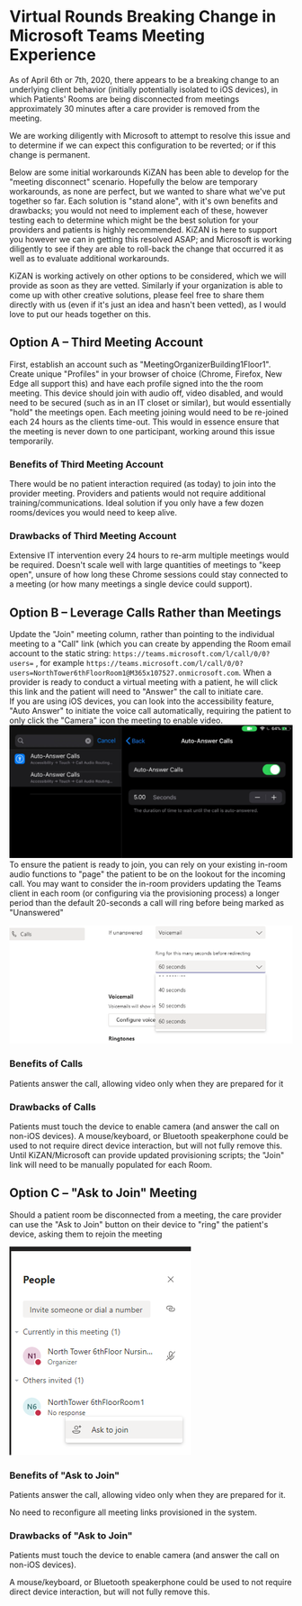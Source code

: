 # Virtual Rounds Breaking Change in Microsoft Teams Meeting Experience

As of April 6th or 7th, 2020, there appears to be a breaking change to an underlying client behavior (initially potentially isolated to iOS devices), in which Patients' Rooms are being disconnected from meetings approximately 30 minutes after a care provider is removed from the meeting.

We are working diligently with Microsoft to attempt to resolve this issue and to determine if we can expect this configuration to be reverted; or if this change is permanent.

Below are some initial workarounds KiZAN has been able to develop for the "meeting disconnect" scenario. Hopefully the below are temporary workarounds, as none are perfect, but we wanted to share what we've put together so far. Each solution is "stand alone", with it's own benefits and drawbacks; you would not need to implement each of these, however testing each to determine which might be the best solution for your providers and patients is highly recommended. KiZAN is here to support you however we can in getting this resolved ASAP; and Microsoft is working diligently to see if they are able to roll-back the change that occurred it as well as to evaluate additional workarounds.

KiZAN is working actively on other options to be considered, which we will provide as soon as they are vetted.  Similarly if your organization is able to come up with other creative solutions, please feel free to share them directly with us (even if it's just an idea and hasn't been vetted), as I would love to put our heads together on this.

## Option A – Third Meeting Account

First, establish an account such as "MeetingOrganizerBuilding1Floor1".  Create unique "Profiles" in your browser of choice (Chrome, Firefox, New Edge all support this) and have each profile signed into the the room meeting. This device should join with audio off, video disabled, and would need to be secured (such as in an IT closet or similar), but would essentially "hold" the meetings open.  Each meeting joining would need to be re-joined each 24 hours as the clients time-out.
This would in essence ensure that the meeting is never down to one participant, working around this issue temporarily.

### Benefits of Third Meeting Account

There would be no patient interaction required (as today) to join into the provider meeting.  Providers and patients would not require additional training/communications.
Ideal solution if you only have a few dozen rooms/devices you would need to keep alive.

### Drawbacks of Third Meeting Account

Extensive IT intervention every 24 hours to re-arm multiple meetings would be required.
Doesn't scale well with  large quantities of meetings to "keep open", unsure of how long these Chrome sessions could stay connected to a meeting (or how many meetings a single device could support).

## Option B – Leverage Calls Rather than Meetings

Update the "Join" meeting column, rather than pointing to the individual meeting to a "Call" link (which you can create by appending the Room email account to the static string: `https://teams.microsoft.com/l/call/0/0?users=`
, for example `https://teams.microsoft.com/l/call/0/0?users=NorthTower6thFloorRoom1@M365x107527.onmicrosoft.com`.
When a provider is ready to conduct a virtual meeting with a patient, he will click this link and the patient will need to "Answer" the call to initiate care.  
    If you are using iOS devices, you can look into the accessibility feature, "Auto Answer" to initiate the voice call automatically, requiring the patient to only click the "Camera" icon the meeting to enable video.  
    ![Auto-Answer for iOS](/Documentation/Images/Workarounds-AutoAnswer.png)
To ensure the patient is ready to join, you can rely on your existing in-room audio functions to "page" the patient to be on the lookout for the incoming call.
You may want to consider the in-room providers updating the Teams client in each room (or configuring via the provisioning process) a longer period than the default 20-seconds a call will ring before being marked as "Unanswered"

![Calling Setting for Rings](/Documentation/Images/Workarounds-CallingSettings.png)

### Benefits of Calls

Patients answer the call, allowing video only when they are prepared for it

### Drawbacks of Calls

Patients must touch the device to enable camera (and answer the call on non-iOS devices).  A mouse/keyboard, or Bluetooth speakerphone could be used to not require direct device interaction, but will not fully remove this.
Until KiZAN/Microsoft can provide updated provisioning scripts; the "Join" link will need to be manually populated for each Room.

## Option C – "Ask to Join" Meeting

Should a patient room be disconnected from a meeting, the care provider can use the "Ask to Join" button on their device to "ring" the patient's device, asking them to rejoin the meeting

![Ask to Join](Documentation/Images/Workarounds-AskToJoin.png)

### Benefits of "Ask to Join"

Patients answer the call, allowing video only when they are prepared for it.

No need to reconfigure all meeting links provisioned in the system.

### Drawbacks of "Ask to Join"

Patients must touch the device to enable camera (and answer the call on non-iOS devices).

A mouse/keyboard, or Bluetooth speakerphone could be used to not require direct device interaction, but will not fully remove this.
